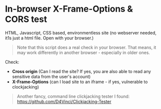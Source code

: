 
# In-browser X-Frame-Options & CORS test

HTML, Javascript, CSS based, environmentless site (no webserver needed, it1s just a html file. Open with your browser.)

> Note that this script does a real check in your browser. That means, it may work differently in another browser - especially in older ones.

Check:
 - **Cross origin** (Can I read the site? If yes, you are also able to read any sensitive data from the user's account)
 - **X-Frame-Options** (can I load site to an iframe - if yes, vulnerable to clockjacking)

> Another fancy, command line clickjacking tester I found:
> https://github.com/D4Vinci/Clickjacking-Tester

